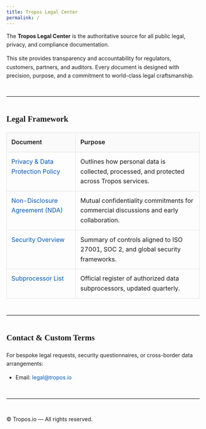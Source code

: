 ```yaml
---
title: Tropos Legal Center
permalink: /
---
```


<style>
h1, h2, h3 { font-family: Georgia, serif; }
body, td, th, p { font-family: 'Inter', sans-serif; line-height: 1.6; color: #1a1a1a; }
table { border-collapse: collapse; width: 100%; margin-top: 1em; }
th, td { border: 1px solid #e0e0e0; padding: 12px; vertical-align: top; }
th { background-color: #fafafa; text-align: left; font-weight: 600; }
a { color: #0056b3; text-decoration: none; }
a:hover { text-decoration: underline; }
hr { border: none; border-top: 1px solid #ccc; margin: 3em 0; }
blockquote { font-style: italic; color: #666; margin: 1.5em 0; padding-left: 1em; border-left: 3px solid #ccc; }
</style>


The **Tropos Legal Center** is the authoritative source for all public legal, privacy, and compliance documentation.

This site provides transparency and accountability for regulators, customers, partners, and auditors. Every document is designed with precision, purpose, and a commitment to world-class legal craftsmanship.

---

## Legal Framework

| Document | Purpose |
|----------|---------|
| [Privacy & Data Protection Policy](./privacy.md) | Outlines how personal data is collected, processed, and protected across Tropos services. |
| [Non-Disclosure Agreement (NDA)](./nda.md) | Mutual confidentiality commitments for commercial discussions and early collaboration. |
| [Security Overview](./security.md) | Summary of controls aligned to ISO 27001, SOC 2, and global security frameworks. |
| [Subprocessor List](./subprocessors.md) | Official register of authorized data subprocessors, updated quarterly. |

---

## Contact & Custom Terms

For bespoke legal requests, security questionnaires, or cross-border data arrangements:

- Email: [legal@tropos.io](mailto:legal@tropos.io)

---

© Tropos.io — All rights reserved.
